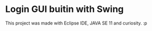 # Login GUI buitin with Swing

This project was made with Eclipse IDE, JAVA SE 11 and curiosity. :p
